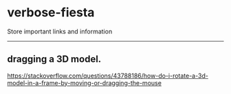 # verbose-fiesta
Store important links and information

---

dragging a 3D model.
---
https://stackoverflow.com/questions/43788186/how-do-i-rotate-a-3d-model-in-a-frame-by-moving-or-dragging-the-mouse
